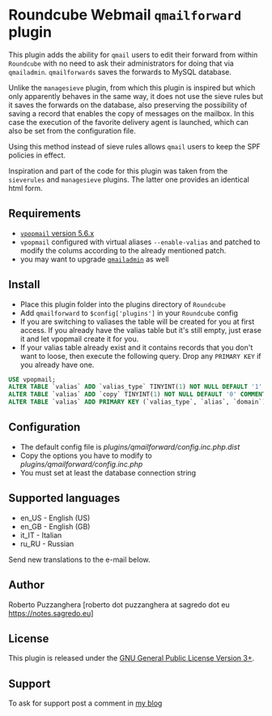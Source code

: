 Roundcube Webmail `qmailforward` plugin
==============================
This plugin adds the ability for `qmail` users to edit their forward from within
`Roundcube` with no need to ask their administrators for doing that via `qmailadmin`.
`qmailforwards` saves the forwards to MySQL database.

Unlike the `managesieve` plugin, from which this plugin is inspired but which only
apparently behaves in the same way, it does not use the sieve rules but it saves
the forwards on the database, also preserving the possibility of saving a record that enables the copy of messages on the mailbox. In this case the execution of the favorite delivery agent is launched, which can also be set from the configuration file. 

Using this method instead of sieve rules allows `qmail` users to keep the SPF policies in effect.

Inspiration and part of the code for this plugin was taken from the `sieverules` and `managesieve` plugins. The latter one provides an identical html form.

Requirements
------------
* [`vpopmail` version 5.6.x](https://notes.sagredo.eu/en/qmail-notes-185/installing-and-configuring-vpopmail-81.html)
* `vpopmail` configured with virtual aliases `--enable-valias` and patched to
  modify the colums according to the already mentioned patch.
* you may want to upgrade [`qmailadmin`](https://notes.sagredo.eu/en/qmail-notes-185/qmailadmin-23.html) as well 

Install
-------
* Place this plugin folder into the plugins directory of `Roundcube`
* Add `qmailforward` to `$config['plugins']` in your `Roundcube` config
* If you are switching to valiases the table will be created for you at first
  access. If you already have the valias table but it's still empty, just erase
  it and let vpopmail create it for you.
* If your valias table already exist and it contains records that you don't
  want to loose, then execute the following query. Drop any `PRIMARY KEY` if you
  already have one.

```sql
USE vpopmail;
ALTER TABLE `valias` ADD `valias_type` TINYINT(1) NOT NULL DEFAULT '1' COMMENT '1=forwarder 0=lda' FIRST;
ALTER TABLE `valias` ADD `copy` TINYINT(1) NOT NULL DEFAULT '0' COMMENT '0=redirect 1=copy&redirect' AFTER `valias_line`;
ALTER TABLE `valias` ADD PRIMARY KEY (`valias_type`, `alias`, `domain`);
```

Configuration
-------------
* The default config file is *plugins/qmailforward/config.inc.php.dist*
* Copy the options you have to modify to *plugins/qmailforward/config.inc.php*
* You must set at least the database connection string

Supported languages
-------------------
* en_US - English (US)
* en_GB - English (GB)
* it_IT - Italian
* ru_RU - Russian

Send new translations to the e-mail below.

Author
------
Roberto Puzzanghera [roberto dot puzzanghera at sagredo dot eu https://notes.sagredo.eu]

License
-------
This plugin is released under the [GNU General Public License Version 3+][gpl].

Support
-------
To ask for support post a comment in [my blog](https://notes.sagredo.eu/en/qmail-notes-185/roundcube-plugins-35.html)

[gpl]: https://www.gnu.org/licenses/gpl.html
